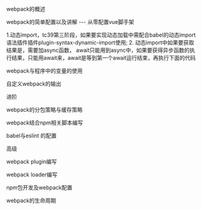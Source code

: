 webpack的概述

webpack的简单配置以及讲解 --- 从零配置vue脚手架

1.动态import，tc39第三阶段，如果要实现动态加载中需配合babel的动态import语法插件插件plugin-syntax-dynamic-import使用;
2. 动态import中如果要获取结果是，需要加async函数， await只能用到async中，如果要获得异步函数的执行结果，只能用await来，await是等到第一个await运行结束，再执行下面的代码


webpack与程序中的变量的使用

自定义webpack的输出


进阶

webpack的分包策略与缓存策略

webpack结合npm相关脚本编写

babel与eslint 的配置


高级

webpack plugin编写

webpack loader编写

npm包开发及webpack配置

webpack的生命周期